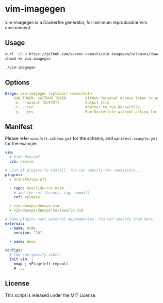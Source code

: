 # vim-imagegen

vim-imagegen is a Dockerfile generator, for minimum reproducible Vim environment.

## Usage

```bash
curl -sSLO https://github.com/sevenc-nanashi/vim-imagegen/releases/download/latest/vim-imagegen
chmod +x vim-imagegen

./vim-imagegen
```

## Options

```yml
Usage: vim-imagegen [options] <manifest>
    $GH_TOKEN, $GITHUB_TOKEN         GitHub Personal Access Token to use for API requests
    -o, --output [OUTPUT]            Output file
    -r, --run                        Whether to run Dockerfile
    -y, --yes                        Run Dockerfile without asking for confirmation
```

## Manifest

Please refer `manifest.schema.yml` for the schema, and `manifest.example.yml` for the example.

```yml
vim:
  # Vim? Neovim?
  vim: neovim

# List of plugins to install. You can specify the repository...
plugins:
  - hrsh7th/vim-eft

  - repo: neoclide/coc.nvim
    # and the ref (branch, tag, commit)
    ref: release

  - vim-denops/denops.vim
  - vim-denops/denops-helloworld.vim

# Some plugins want external dependencies. You can specify them here.
external:
  - name: node
    version: "20"

  - name: deno

configs:
  # You can specify vimrc.
  init.vim: |
    nmap ; <Plug>(eft-repeat)
    # ...
```

## License

This script is released under the MIT License.
